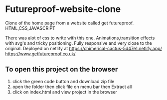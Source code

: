 # Futureproof-website-clone
Clone of the home page from a website called get futureproof. HTML,CSS,JAVASCRIPT

There was alot of css to write with this one. Animations,transition effects with svg's and tricky positioning. Fully responsive and very close to the original. Deployed on netlify at 
https://chimerical-cactus-5d47e1.netlify.app/
https://www.getfutureproof.co.uk/

## To open this project on the browser

1. click the green code button and download zip file
2. open the folder then click file on menu bar then Extract all
3. click on index.html and view project in the browser

